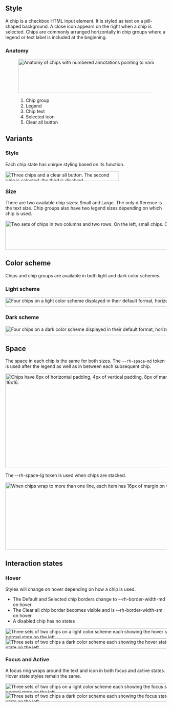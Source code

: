 ## Style

A chip is a checkbox HTML input element. It is styled as text on a pill-shaped background. A close icon appears on the right when a chip is selected. Chips are commonly arranged horizontally in chip groups where a legend or text label is included at the beginning.

### Anatomy

<figure>
  <uxdot-example>
    <img src="../chip-style-anatomy.svg"
        alt="Anatomy of chips with numbered annotations pointing to various parts"
        width="736"
        height="106">
  </uxdot-example>
  <figcaption>
     <ol>
       <li>Chip group</li>
       <li>Legend</li>
       <li>Chip text</li>
       <li>Selected icon</li>
       <li>Clear all button</li>
     </ol>
  </figcaption>
</figure>

## Variants

### Style

Each chip state has unique styling based on its function.

<uxdot-example>
    <img src="../chip-style-variants-style.svg"
        alt="Three chips and a clear all button. The second chip is selected, the third is disabled."
        width="355"
        height="29">
</uxdot-example>

### Size

There are two available chip sizes: Small and Large. The only difference is the text size. Chip groups also have two legend sizes depending on which chip is used.

<uxdot-example>
    <img src="../chip-style-variants-size.svg"
        alt="Two sets of chips in two columns and two rows. On the left, small chips. On the right, large chips."
        width="760"
        height="90">
</uxdot-example>

## Color scheme

Chips and chip groups are available in both light and dark color schemes.

### Light scheme

<uxdot-example>
    <img src="../chip-style-color-scheme-light.svg"
        alt="Four chips on a light color scheme displayed in their default format, horizontally across the image."
        width="720"
        height="29">
</uxdot-example>

### Dark scheme

<uxdot-example color-palette="darkest">
    <img src="../chip-style-color-scheme-dark.svg"
        alt="Four chips on a dark color scheme displayed in their default format, horizontally across the image."
        width="720"
        height="29">
</uxdot-example>


## Space

The space in each chip is the same for both sizes. The `--rh-space-md` token is used after the legend as well as in between each subsequent chip.

<uxdot-example>
    <img src="../chip-style-space-a.svg"
        alt="Chips have 8px of horizontal padding, 4px of vertical padding, 8px of margin on the right, and the icon is 16x16."
        width="745"
        height="294">
</uxdot-example>

The --rh-space-lg token is used when chips are stacked.

<uxdot-example>
    <img src="../chip-style-space-b.svg"
        alt="When chips wrap to more than one line, each item has 16px of margin on the bottom."
        width="900"
        height="209">
</uxdot-example>

## Interaction states

### Hover

Styles will change on hover depending on how a chip is used.

- The Default and Selected chip borders change to --rh-border-width-md on hover
- The Clear all chip border becomes visible and is --rh-border-width-sm on hover
- A disabled chip has no states

<uxdot-example>
    <img src="../chip-style-interaction-states-hover-color-scheme-light.svg"
        alt="Three sets of two chips on a light color scheme each showing the hover state on the right and the normal state on the left."
        width="712"
        height="32">
</uxdot-example>

<uxdot-example color-palette="darkest">
    <img src="../chip-style-interaction-states-hover-color-scheme-dark.svg"
        alt="Three sets of two chips a dark color scheme each showing the hover state on the right and the normal state on the left."
        width="712"
        height="32">
</uxdot-example>

### Focus and Active

A focus ring wraps around the text and icon in both focus and active states. Hover state styles remain the same.

<uxdot-example>
    <img src="../chip-style-interaction-states-focus-color-scheme-light.svg"
        alt="Three sets of two chips on a light color scheme each showing the focus state on the right and the normal state on the left."
        width="712"
        height="29">
</uxdot-example>

<uxdot-example color-palette="darkest">
    <img src="../chip-style-interaction-states-focus-color-scheme-dark.svg"
        alt="Three sets of two chips a dark color scheme each showing the focus state on the right and the normal state on the left."
        width="712"
        height="29">
</uxdot-example>
